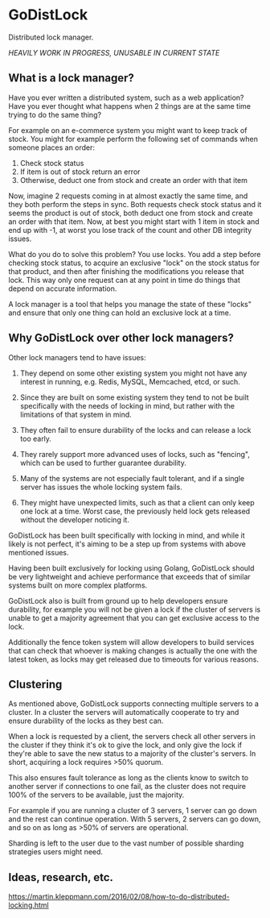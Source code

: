 # GoDistLock

Distributed lock manager.

*HEAVILY WORK IN PROGRESS, UNUSABLE IN CURRENT STATE*


## What is a lock manager?

Have you ever written a distributed system, such as a web application? Have you ever thought what happens when 2 things are at the same time trying to do the same thing?

For example on an e-commerce system you might want to keep track of stock. You might for example perform the following set of commands when someone places an order:

1. Check stock status
1. If item is out of stock return an error
1. Otherwise, deduct one from stock and create an order with that item

Now, imagine 2 requests coming in at almost exactly the same time, and they both perform the steps in sync. Both requests check stock status and it seems the product is out of stock, both deduct one from stock and create an order with that item. Now, at best you might start with 1 item in stock and end up with -1, at worst you lose track of the count and other DB integrity issues.

What do you do to solve this problem? You use locks. You add a step before checking stock status, to acquire an exclusive "lock" on the stock status for that product, and then after finishing the modifications you release that lock. This way only one request can at any point in time do things that depend on accurate information.
 
A lock manager is a tool that helps you manage the state of these "locks" and ensure that only one thing can hold an exclusive lock at a time.


## Why GoDistLock over other lock managers?

Other lock managers tend to have issues:

1. They depend on some other existing system you might not have any interest in running, e.g. Redis, MySQL, Memcached, etcd, or such.

1. Since they are built on some existing system they tend to not be built specifically with the needs of locking in mind, but rather with the limitations of that system in mind.

1. They often fail to ensure durability of the locks and can release a lock too early.

1. They rarely support more advanced uses of locks, such as "fencing", which can be used to further guarantee durability.

1. Many of the systems are not especially fault tolerant, and if a single server has issues the whole locking system fails.

1. They might have unexpected limits, such as that a client can only keep one lock at a time. Worst case, the previously held lock gets released without the developer noticing it.
 
GoDistLock has been built specifically with locking in mind, and while it likely is not perfect, it's aiming to be a step up from systems with above mentioned issues.

Having been built exclusively for locking using Golang, GoDistLock should be very lightweight and achieve performance that exceeds that of similar systems built on more complex platforms.

GoDistLock also is built from ground up to help developers ensure durability, for example you will not be given a lock if the cluster of servers is unable to get a majority agreement that you can get exclusive access to the lock.

Additionally the fence token system will allow developers to build services that can check that whoever is making changes is actually the one with the latest token, as locks may get released due to timeouts for various reasons.


## Clustering

As mentioned above, GoDistLock supports connecting multiple servers to a cluster. In a cluster the servers will automatically cooperate to try and ensure durability of the locks as they best can.

When a lock is requested by a client, the servers check all other servers in the cluster if they think it's ok to give the lock, and only give the lock if they're able to save the new status to a majority of the cluster's servers. In short, acquiring a lock requires >50% quorum.
  
This also ensures fault tolerance as long as the clients know to switch to another server if connections to one fail, as the cluster does not require 100% of the servers to be available, just the majority. 

For example if you are running a cluster of 3 servers, 1 server can go down and the rest can continue operation. With 5 servers, 2 servers can go down, and so on as long as >50% of servers are operational.

Sharding is left to the user due to the vast number of possible sharding strategies users might need.


## Ideas, research, etc.


https://martin.kleppmann.com/2016/02/08/how-to-do-distributed-locking.html
